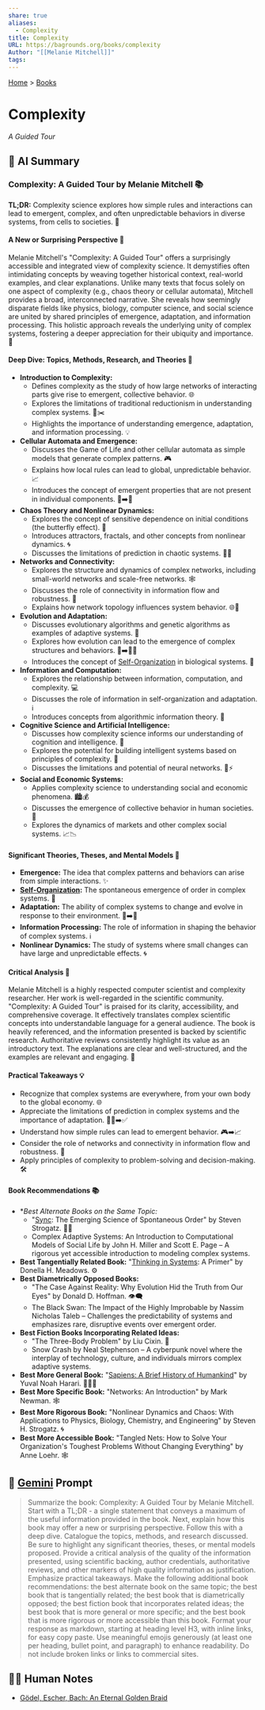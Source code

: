 ```yaml
---
share: true
aliases:
  - Complexity
title: Complexity
URL: https://bagrounds.org/books/complexity
Author: "[[Melanie Mitchell]]"
tags: 
---
```

[Home](../index.md) > [Books](./index.md)  
# Complexity  
_A Guided Tour_  
  
## 🤖 AI Summary  
### Complexity: A Guided Tour by Melanie Mitchell 📚  
**TL;DR:** Complexity science explores how simple rules and interactions can lead to emergent, complex, and often unpredictable behaviors in diverse systems, from cells to societies. 🤯  
  
#### **A New or Surprising Perspective 🤔**  
Melanie Mitchell's "Complexity: A Guided Tour" offers a surprisingly accessible and integrated view of complexity science. It demystifies often intimidating concepts by weaving together historical context, real-world examples, and clear explanations. Unlike many texts that focus solely on one aspect of complexity (e.g., chaos theory or cellular automata), Mitchell provides a broad, interconnected narrative. She reveals how seemingly disparate fields like physics, biology, computer science, and social science are united by shared principles of emergence, adaptation, and information processing. This holistic approach reveals the underlying unity of complex systems, fostering a deeper appreciation for their ubiquity and importance. 🌟  
  
#### **Deep Dive: Topics, Methods, Research, and Theories 🔬**  
* **Introduction to Complexity:**  
    * Defines complexity as the study of how large networks of interacting parts give rise to emergent, collective behavior. 🌐  
    * Explores the limitations of traditional reductionism in understanding complex systems. 🚫✂️  
    * Highlights the importance of understanding emergence, adaptation, and information processing. 💡  
* **Cellular Automata and Emergence:**  
    * Discusses the Game of Life and other cellular automata as simple models that generate complex patterns. 🎮  
    * Explains how local rules can lead to global, unpredictable behavior. 📈  
    * Introduces the concept of emergent properties that are not present in individual components. 🐣➡️🦋  
* **Chaos Theory and Nonlinear Dynamics:**  
    * Explores the concept of sensitive dependence on initial conditions (the butterfly effect). 🦋  
    * Introduces attractors, fractals, and other concepts from nonlinear dynamics. 🌀  
    * Discusses the limitations of prediction in chaotic systems. 🔮❌  
* **Networks and Connectivity:**  
    * Explores the structure and dynamics of complex networks, including small-world networks and scale-free networks. 🕸️  
    * Discusses the role of connectivity in information flow and robustness. 🤝  
    * Explains how network topology influences system behavior. 🌐🔗  
* **Evolution and Adaptation:**  
    * Discusses evolutionary algorithms and genetic algorithms as examples of adaptive systems. 🧬  
    * Explores how evolution can lead to the emergence of complex structures and behaviors. 🐒➡️🧑‍💻  
    * Introduces the concept of [Self-Organization](../topics/self-organization.md) in biological systems. 🌿  
* **Information and Computation:**  
    * Explores the relationship between information, computation, and complexity. 💻  
    * Discusses the role of information in self-organization and adaptation. ℹ️  
    * Introduces concepts from algorithmic information theory. 🔢  
* **Cognitive Science and Artificial Intelligence:**  
    * Discusses how complexity science informs our understanding of cognition and intelligence. 🧠  
    * Explores the potential for building intelligent systems based on principles of complexity. 🤖  
    * Discusses the limitations and potential of neural networks. 🧠⚡  
* **Social and Economic Systems:**  
    * Applies complexity science to understanding social and economic phenomena. 🏙️💰  
    * Discusses the emergence of collective behavior in human societies. 👥  
    * Explores the dynamics of markets and other complex social systems. 📈📉  
  
#### **Significant Theories, Theses, and Mental Models 🧠**  
* **Emergence:** The idea that complex patterns and behaviors can arise from simple interactions. ✨  
* **[Self-Organization](../topics/self-organization.md):** The spontaneous emergence of order in complex systems. 🔄  
* **Adaptation:** The ability of complex systems to change and evolve in response to their environment. 🌿➡️🌳  
* **Information Processing:** The role of information in shaping the behavior of complex systems. ℹ️  
* **Nonlinear Dynamics:** The study of systems where small changes can have large and unpredictable effects. 🌀  
  
#### **Critical Analysis 🧐**  
Melanie Mitchell is a highly respected computer scientist and complexity researcher. Her work is well-regarded in the scientific community. "Complexity: A Guided Tour" is praised for its clarity, accessibility, and comprehensive coverage. It effectively translates complex scientific concepts into understandable language for a general audience. The book is heavily referenced, and the information presented is backed by scientific research. Authoritative reviews consistently highlight its value as an introductory text. The explanations are clear and well-structured, and the examples are relevant and engaging. 💯  
  
#### **Practical Takeaways 💡**  
* Recognize that complex systems are everywhere, from your own body to the global economy. 🌐  
* Appreciate the limitations of prediction in complex systems and the importance of adaptation. 🔮❌➡️✅  
* Understand how simple rules can lead to emergent behavior. 🎮➡️📈  
* Consider the role of networks and connectivity in information flow and robustness. 🤝  
* Apply principles of complexity to problem-solving and decision-making. 🛠️  
  
#### **Book Recommendations 📚**  
* **Best Alternate Books on the Same Topic:*  
    * "[Sync](./sync.md): The Emerging Science of Spontaneous Order" by Steven Strogatz. 🤝🔄  
    * Complex Adaptive Systems: An Introduction to Computational Models of Social Life by John H. Miller and Scott E. Page – A rigorous yet accessible introduction to modeling complex systems.  
* **Best Tangentially Related Book:** "[Thinking in Systems](./thinking-in-systems.md): A Primer" by Donella H. Meadows. ⚙️  
* **Best Diametrically Opposed Books:**  
    * "The Case Against Reality: Why Evolution Hid the Truth from Our Eyes" by Donald D. Hoffman. 👁️‍🗨️  
    * The Black Swan: The Impact of the Highly Improbable by Nassim Nicholas Taleb – Challenges the predictability of systems and emphasizes rare, disruptive events over emergent order.  
* **Best Fiction Books Incorporating Related Ideas:**  
    * "The Three-Body Problem" by Liu Cixin. 🌌  
    * Snow Crash by Neal Stephenson – A cyberpunk novel where the interplay of technology, culture, and individuals mirrors complex adaptive systems.  
* **Best More General Book:** "[Sapiens: A Brief History of Humankind](./sapiens-a-brief-history-of-humankind.md)" by Yuval Noah Harari. 🧑‍🤝‍🧑  
* **Best More Specific Book:** "Networks: An Introduction" by Mark Newman. 🕸️  
* **Best More Rigorous Book:** "Nonlinear Dynamics and Chaos: With Applications to Physics, Biology, Chemistry, and Engineering" by Steven H. Strogatz. 🌀  
* **Best More Accessible Book:** "Tangled Nets: How to Solve Your Organization's Toughest Problems Without Changing Everything" by Anne Loehr. 🕸️  
  
## 💬 [Gemini](https://gemini.google.com) Prompt  
> Summarize the book: Complexity: A Guided Tour by Melanie Mitchell. Start with a TL;DR - a single statement that conveys a maximum of the useful information provided in the book. Next, explain how this book may offer a new or surprising perspective. Follow this with a deep dive. Catalogue the topics, methods, and research discussed. Be sure to highlight any significant theories, theses, or mental models proposed. Provide a critical analysis of the quality of the information presented, using scientific backing, author credentials, authoritative reviews, and other markers of high quality information as justification. Emphasize practical takeaways. Make the following additional book recommendations: the best alternate book on the same topic; the best book that is tangentially related; the best book that is diametrically opposed; the best fiction book that incorporates related ideas; the best book that is more general or more specific; and the best book that is more rigorous or more accessible than this book. Format your response as markdown, starting at heading level H3, with inline links, for easy copy paste. Use meaningful emojis generously (at least one per heading, bullet point, and paragraph) to enhance readability. Do not include broken links or links to commercial sites.  
  
## 📝🐒 Human Notes  
- [Gödel, Escher, Bach: An Eternal Golden Braid](./godel-escher-bach.md)  
